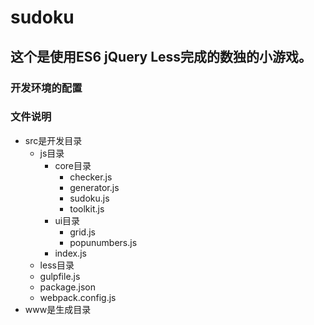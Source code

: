 # sudoku
## 这个是使用ES6 jQuery Less完成的数独的小游戏。
### 开发环境的配置
### 文件说明
- src是开发目录
    - js目录
        - core目录
            - checker.js
            - generator.js
            - sudoku.js
            - toolkit.js
        - ui目录
            - grid.js
            - popunumbers.js
        - index.js
    - less目录
    - gulpfile.js
    - package.json
    - webpack.config.js
- www是生成目录
